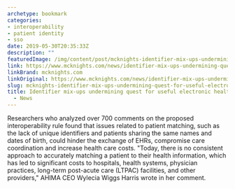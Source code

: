 ```yaml
---
archetype: bookmark
categories:
- interoperability
- patient identity
- sso
date: 2019-05-30T20:35:33Z
description: ""
featuredImage: /img/content/post/mcknights-identifier-mix-ups-undermining-quest-for-useful-electronic-health-record-exchanges-news.jpg
link: https://www.mcknights.com/news/identifier-mix-ups-undermining-quest-for-useful-electronic-health-record-exchanges/
linkBrand: mcknights.com
linkOriginal: https://www.mcknights.com/news/identifier-mix-ups-undermining-quest-for-useful-electronic-health-record-exchanges/
slug: mcknights-identifier-mix-ups-undermining-quest-for-useful-electronic-health-record-exchanges-news
title: Identifier mix-ups undermining quest for useful electronic health record exchanges
  - News
---
```

Researchers who analyzed over 700 comments on the proposed interoperability rule found that issues related to patient matching, such as the lack of unique identifiers and patients sharing the same names and dates of birth, could hinder the exchange of EHRs, compromise care coordination and increase health care costs. "Today, there is no consistent approach to accurately matching a patient to their health information, which has led to significant costs to hospitals, health systems, physician practices, long-term post-acute care (LTPAC) facilities, and other providers," AHIMA CEO Wylecia Wiggs Harris wrote in her comment.
